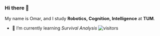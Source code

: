 ### Hi there 👋
My name is Omar, and I study **Robotics, Cognition, Intelligence** at **TUM**. 
- 🌱 I’m currently learning *Survival Analysis*
![visitors](https://visitor-badge.glitch.me/badge?page_id={3bsamad}.{3bsamad})
<!--
**3bsamad/3bsamad** is a ✨ _special_ ✨ repository because its `README.md` (this file) appears on your GitHub profile.
![<Linkedin>](https://img.shields.io/badge/<Badge Text>-<Background Color>?style=for-the-badge&logo=<Icon Name>&logoColor=<Logo Color>)
Here are some ideas to get you started:

- 🔭 I’m currently working on ...
- 🌱 I’m currently learning ...
- 👯 I’m looking to collaborate on ...
- 🤔 I’m looking for help with ...
- 💬 Ask me about ...
- 📫 How to reach me: ...
- ⚡ Fun fact: ...
-->
